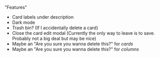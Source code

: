 "Features"
- Card labels under description
- Dark mode
- Trash bin? (If I accidentally delete a card)
- Close the card edit modal (Currently the only way to leave is to save. Probably not a big deal but may be nice)
- Maybe an "Are you sure you wanna delete this?" for *cards*
- Maybe an "Are you sure you wanna delete this?" for *columns*
